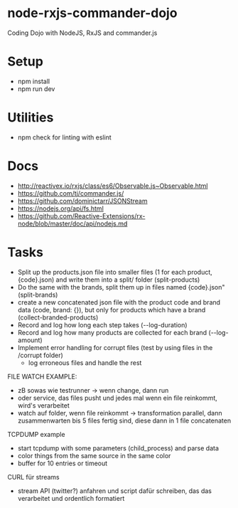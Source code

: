 # node-rxjs-commander-dojo
Coding Dojo with NodeJS, RxJS and commander.js

# Setup

- npm install
- npm run dev

# Utilities
- npm check for linting with eslint

# Docs
- http://reactivex.io/rxjs/class/es6/Observable.js~Observable.html
- https://github.com/tj/commander.js/
- https://github.com/dominictarr/JSONStream
- https://nodejs.org/api/fs.html
- https://github.com/Reactive-Extensions/rx-node/blob/master/doc/api/nodejs.md

# Tasks

- Split up the products.json file into smaller files (1 for each product, {code}.json) and write them into a split/ folder (split-products)
- Do the same with the brands, split them up in files named {code}.json" (split-brands)
- create a new concatenated json file with the product code and brand data (code, brand: {}), but only for products which have a brand (collect-branded-products)
- Record and log how long each step takes (--log-duration)
- Record and log how many products are collected for each brand (--log-amount)
- Implement error handling for corrupt files (test by using files in the /corrupt folder)
    - log erroneous files and handle the rest

FILE WATCH EXAMPLE:

* zB sowas wie testrunner -> wenn change, dann run
* oder service, das files pusht und jedes mal wenn ein file reinkommt, wird's verarbeitet
* watch auf folder, wenn file reinkommt -> transformation parallel, dann zusammenwarten bis 5 files fertig sind, diese dann in 1 file concatenaten

TCPDUMP example

* start tcpdump with some parameters (child_process) and parse data
* color things from the same source in the same color
* buffer for 10 entries or timeout

CURL für streams
* stream API (twitter?) anfahren und script dafür schreiben, das das verarbeitet und ordentlich formatiert
